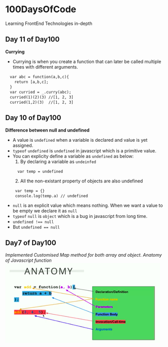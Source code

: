 # 100DaysOfCode
Learning FrontEnd Technologies in-depth

## Day 11 of Day100
__Currying__
* Currying is when you create a function that can later be called multiple times with different arguments.
```
  var abc = function(a,b,c){
    return [a,b,c];
  }
  var curried = _.curry(abc);
  curried(1)(2)(3) //[1, 2, 3]
  curried(1,2)(3)  //[1, 2, 3]
 ``` 

## Day 10 of Day100
__Difference between null and undefined__
* A value is `undefined` when a variable is declared and value is yet assigned. 
* `typeof` `undefined` is `undefined` in javascript which is a primitive value.
* You can explicity define a variable as `undefined` as below:
  1. By declaring a variable as `undeinfed` 
  ```
    var temp = undefined
  ```
  2. All the non-existant property of objects are also undefined
  ```
   var temp = {}
   console.log(temp.a) // undefined
  ```
 * `null` is an explicit value which means nothing. When we want a value to be empty we declare it as `null`
 * `typeof` `null` is `object` which is a bug in javascript from long time.
 * `undefined !== null`
 * But `undefined == null`
## Day7 of Day100
_Implemented Customised Map method for both array and object._
_Anatomy of Javascript function_
![JavaScript Function](/images/function_anatomy.png)
